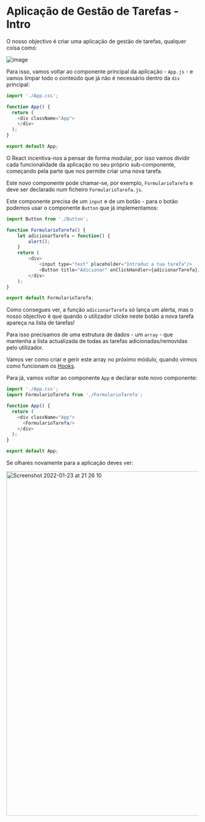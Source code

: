 # Aplicação de Gestão de Tarefas - Intro

O nosso objectivo é criar uma aplicação de gestão de tarefas, qualquer coisa como:

![image](https://user-images.githubusercontent.com/39055313/150697193-0c6b1e64-6665-4637-867c-56a9c42942aa.png)

Para isso, vamos voltar ao componente principal da aplicação - `App.js` - e vamos limpar todo o conteúdo que já não é necessário dentro da `div` principal:

```javascript
import './App.css';

function App() {
  return (
    <div className="App">
    </div>
  );
}

export default App;
```

O React incentiva-nos a pensar de forma modular, por isso vamos dividir cada funcionalidade da aplicação no seu próprio sub-componente, começando pela parte que nos permite criar uma nova tarefa.

Este novo componente pode chamar-se, por exemplo, `FormularioTarefa` e deve ser declarado num ficheiro `FormularioTarefa.js`.

Este componente precisa de um `input` e de um botão - para o botão podemos usar o componente `Button` que já implementamos:

```javascript
import Button from './Button';

function FormularioTarefa() {
    let adicionarTarefa = function() {
        alert(); 
    }
    return (
        <div>
            <input type="text" placeholder="Introduz a tua tarefa"/>
            <Button title="Adicionar" onClickHandler={adicionarTarefa}/>
        </div>        
    );
}

export default FormularioTarefa;
```

Como consegues ver, a função `adicionarTarefa` só lança um alerta, mas o nosso objectivo é que quando o utilizador clicke neste botão a nova tarefa apareça na lista de tarefas!

Para isso precisamos de uma estrutura de dados - um `array` - que mantenha a lista actualizada de todas as tarefas adicionadas/removidas pelo utilizador.

Vamos ver como criar e gerir este array no próximo módulo, quando virmos como funcionam os [Hooks](https://reactjs.org/docs/hooks-intro.html).

Para já, vamos voltar ao componente `App` e declarar este novo componente:

```javascript
import './App.css';
import FormularioTarefa from './FormularioTarefa';

function App() {
  return (
    <div className="App">
      <FormularioTarefa/>
    </div>
  );
}

export default App;
```

Se olhares novamente para a aplicação deves ver:

<img width="900" alt="Screenshot 2022-01-23 at 21 26 10" src="https://user-images.githubusercontent.com/39055313/150698599-067c2b7e-5c7e-4fbb-abd3-16ff5914d190.png">
